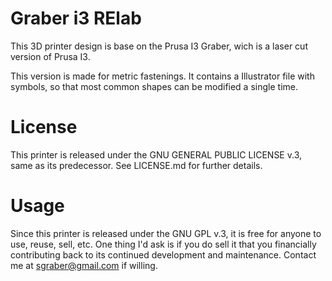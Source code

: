 Graber i3 RElab
=================

This 3D printer design is base on the Prusa I3 Graber, wich is a laser cut version of Prusa I3.

This version is made for metric fastenings. It contains a Illustrator file with symbols, so that most common shapes can be modified a single time.

License
=======

This printer is released under the GNU GENERAL PUBLIC LICENSE v.3, same as its
predecessor.  See LICENSE.md for further details.

Usage
=====

Since this printer is released under the GNU GPL v.3, it is free for anyone to use,
reuse, sell, etc.  One thing I'd ask is if you do sell it that you 
financially contributing back to its continued development and maintenance. 
Contact me at sgraber@gmail.com if willing.
